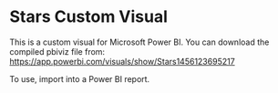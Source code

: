 # Stars Custom Visual

This is a custom visual for Microsoft Power BI. You can download the compiled pbiviz file from:
https://app.powerbi.com/visuals/show/Stars1456123695217

To use, import into a Power BI report. 